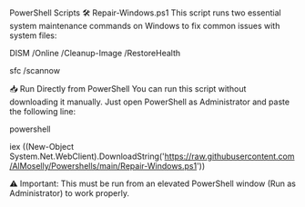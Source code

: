 PowerShell Scripts
🛠 Repair-Windows.ps1
This script runs two essential system maintenance commands on Windows to fix common issues with system files:

DISM /Online /Cleanup-Image /RestoreHealth

sfc /scannow

📥 Run Directly from PowerShell
You can run this script without downloading it manually. Just open PowerShell as Administrator and paste the following line:

powershell

iex ((New-Object System.Net.WebClient).DownloadString('https://raw.githubusercontent.com/AlMoselly/Powershells/main/Repair-Windows.ps1'))

⚠️ Important: This must be run from an elevated PowerShell window (Run as Administrator) to work properly.
